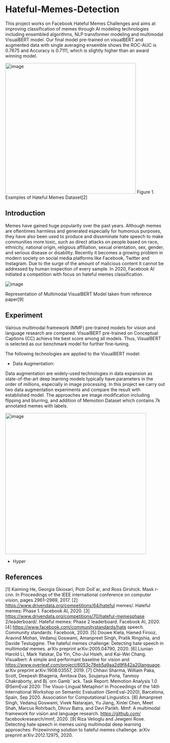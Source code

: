 # Hateful-Memes-Detection

This project works on Facebook Hateful Memes Challenges and aims at improving classification of memes through AI modeling technologies including ensembled algorithms, NLP transformer modeling and multimodal VisualBERT model. Our final model pre-trained on visualBERT and augmented data with single averaging ensemble shows the ROC-AUC is 0.7675 and Accuracy is 0.7111, which is slightly higher than an award winning model.

<img width="411" alt="image" src="https://github.com/zchen163/Hateful-Memes-Detection/assets/48006055/91b09ad0-c246-4f7e-8b26-acc742200df6">
Figure 1. Examples of Hateful Memes Dataset[2]

## Introduction

Memes have gained huge popularity over the past years. Although memes are oftentimes harmless and generated especially for humorous purposes, they have also been used to produce and disseminate hate speech to make communities more toxic, such as direct attacks on people based on race, ethnicity, national origin, religious affiliation, sexual orientation, sex, gender, and serious disease or disability. Recently it becomes a growing problem in modern society on social media platforms like Facebook, Twitter and Instagram. Due to the surge of the amount of malicious content it cannot be addressed by human inspection of every sample. In 2020, Facebook AI initiated a competition with focus on hateful memes classification.

![image](https://github.com/zchen163/Hateful-Memes-Detection/assets/48006055/d24ae16a-b152-4d8b-aed8-17249c820518)

Representation of Multimodal VisualBERT Model taken from reference paper[9]

## Experiment

Vairous multimodal framework (MMF) pre-trained models for vision and language research are compared. VisualBERT pre-trained on Conceptual Captions (CC) achievs hte best score among all models. Thus, VisualBERT is selected as our benchmark model for further fine-tuning. 

The following technologies are applied to the VisualBERT model: 

- Data Augmentation: 

Data augmentation are widely-used technologies in data expansion as state-of-the-art deep learning models typically have parameters in the order of millions, especially in image processing. In this project we carry out two data augmentation experiments and compare the result with established
model. The approaches are image modification including flipping and blurring, and addition of Memotion Dataset which contains 7k annotated memes with labels. 

<img width="444" alt="image" src="https://github.com/zchen163/Hateful-Memes-Detection/assets/48006055/0057911d-54a1-432c-abd6-e3f71e3b7ce4">

- Hyper




## References

[1] Kaiming He, Georgia Gkioxari, Piotr Doll´ar, and Ross Girshick. Mask r-cnn. In Proceedings of the IEEE international conference on computer vision, pages 2961–2969, 2017.
[2] https://www.drivendata.org/competitions/64/hateful memes/. Hateful memes: Phase 1. Facebook AI, 2020.
[3] https://www.drivendata.org/competitions/70/hateful-memesphase 2/leaderboard/. Hateful memes: Phase 2 leaderboard. Facebook AI, 2020. 
[4] https://www.facebook.com/communitystandards/hate speech. Community standards. Facebook, 2020.
[5] Douwe Kiela, Hamed Firooz, Aravind Mohan, Vedanuj Goswami, Amanpreet Singh, Pratik Ringshia, and Davide Testuggine. The hateful memes challenge: Detecting hate speech in multimodal memes. arXiv preprint arXiv:2005.04790, 2020. 
[6] Liunian Harold Li, Mark Yatskar, Da Yin, Cho-Jui Hsieh, and Kai-Wei Chang. Visualbert: A simple and performant baseline for vision and https://www.overleaf.com/project/6053c78eb5a9aa2d9f842a20language. arXiv preprint arXiv:1908.03557, 2019.
[7] Chhavi Sharma, William Paka, Scott, Deepesh Bhageria, Amitava Das, Soujanya Poria, Tanmoy Chakraborty, and Bj¨orn Gamb¨ack. Task Report: Memotion Analysis 1.0 @SemEval 2020: The Visuo-Lingual Metaphor! In Proceedings of the 14th International Workshop on Semantic Evaluation (SemEval-2020), Barcelona, Spain, Sep 2020. Association for Computational Linguistics.
[8] Amanpreet Singh, Vedanuj Goswami, Vivek Natarajan, Yu Jiang, Xinlei Chen, Meet Shah, Marcus Rohrbach, Dhruv Batra, and Devi Parikh. Mmf: A multimodal framework for vision and language research. https://github.com/ facebookresearch/mmf, 2020.
[9] Riza Velioglu and Jewgeni Rose. Detecting hate speech in memes using multimodal deep learning approaches: Prizewinning solution to hateful memes challenge. arXiv preprint arXiv:2012.12975, 2020. 
